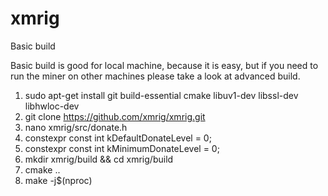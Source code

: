 # xmrig

Basic build

Basic build is good for local machine, because it is easy, but if you need to run the miner on other machines please take a look at advanced build.

1. sudo apt-get install git build-essential cmake libuv1-dev libssl-dev libhwloc-dev
2. git clone https://github.com/xmrig/xmrig.git
3. nano xmrig/src/donate.h
4. constexpr const int kDefaultDonateLevel = 0;
5. constexpr const int kMinimumDonateLevel = 0;
6. mkdir xmrig/build && cd xmrig/build
7. cmake ..
8. make -j$(nproc)

